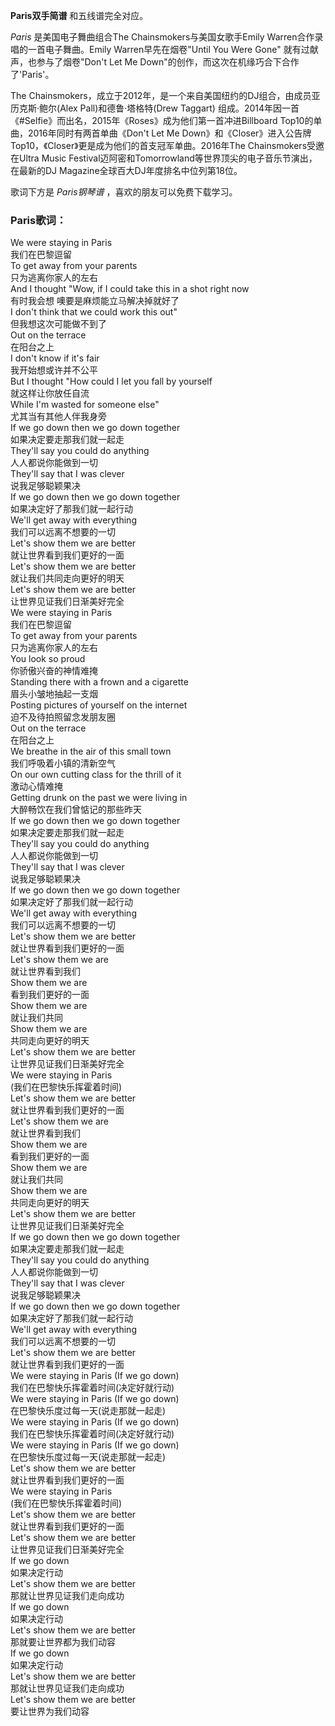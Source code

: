 

**Paris双手简谱** 和五线谱完全对应。

_Paris_ 是美国电子舞曲组合The Chainsmokers与美国女歌手Emily Warren合作录唱的一首电子舞曲。Emily
Warren早先在烟卷"Until You Were Gone" 就有过献声，也参与了烟卷"Don't Let Me
Down"的创作，而这次在机缘巧合下合作了'Paris'。

The Chainsmokers，成立于2012年，是一个来自美国纽约的DJ组合，由成员亚历克斯·鲍尔(Alex Pall)和德鲁·塔格特(Drew
Taggart) 组成。2014年因一首《#Selfie》而出名，2015年《Roses》成为他们第一首冲进Billboard
Top10的单曲，2016年同时有两首单曲《Don't Let Me
Down》和《Closer》进入公告牌Top10，《Closer》更是成为他们的首支冠军单曲。2016年The Chainsmokers受邀在Ultra
Music Festival迈阿密和Tomorrowland等世界顶尖的电子音乐节演出，在最新的DJ Magazine全球百大DJ年度排名中位列第18位。

歌词下方是 _Paris钢琴谱_ ，喜欢的朋友可以免费下载学习。

### Paris歌词：

We were staying in Paris  
我们在巴黎逗留  
To get away from your parents  
只为逃离你家人的左右  
And I thought "Wow, if I could take this in a shot right now  
有时我会想 噢要是麻烦能立马解决掉就好了  
I don't think that we could work this out"  
但我想这次可能做不到了  
Out on the terrace  
在阳台之上  
I don't know if it's fair  
我开始想或许并不公平  
But I thought "How could I let you fall by yourself  
就这样让你放任自流  
While I'm wasted for someone else"  
尤其当有其他人伴我身旁  
If we go down then we go down together  
如果决定要走那我们就一起走  
They'll say you could do anything  
人人都说你能做到一切  
They'll say that I was clever  
说我足够聪颖果决  
If we go down then we go down together  
如果决定好了那我们就一起行动  
We'll get away with everything  
我们可以远离不想要的一切  
Let's show them we are better  
就让世界看到我们更好的一面  
Let's show them we are better  
就让我们共同走向更好的明天  
Let's show them we are better  
让世界见证我们日渐美好完全  
We were staying in Paris  
我们在巴黎逗留  
To get away from your parents  
只为逃离你家人的左右  
You look so proud  
你骄傲兴奋的神情难掩  
Standing there with a frown and a cigarette  
眉头小皱地抽起一支烟  
Posting pictures of yourself on the internet  
迫不及待拍照留念发朋友圈  
Out on the terrace  
在阳台之上  
We breathe in the air of this small town  
我们呼吸着小镇的清新空气  
On our own cutting class for the thrill of it  
激动心情难掩  
Getting drunk on the past we were living in  
大醉畅饮在我们曾惦记的那些昨天  
If we go down then we go down together  
如果决定要走那我们就一起走  
They'll say you could do anything  
人人都说你能做到一切  
They'll say that I was clever  
说我足够聪颖果决  
If we go down then we go down together  
如果决定好了那我们就一起行动  
We'll get away with everything  
我们可以远离不想要的一切  
Let's show them we are better  
就让世界看到我们更好的一面  
Let's show them we are  
就让世界看到我们  
Show them we are  
看到我们更好的一面  
Show them we are  
就让我们共同  
Show them we are  
共同走向更好的明天  
Let's show them we are better  
让世界见证我们日渐美好完全  
We were staying in Paris  
(我们在巴黎快乐挥霍着时间)  
Let's show them we are better  
就让世界看到我们更好的一面  
Let's show them we are  
就让世界看到我们  
Show them we are  
看到我们更好的一面  
Show them we are  
就让我们共同  
Show them we are  
共同走向更好的明天  
Let's show them we are better  
让世界见证我们日渐美好完全  
If we go down then we go down together  
如果决定要走那我们就一起走  
They'll say you could do anything  
人人都说你能做到一切  
They'll say that I was clever  
说我足够聪颖果决  
If we go down then we go down together  
如果决定好了那我们就一起行动  
We'll get away with everything  
我们可以远离不想要的一切  
Let's show them we are better  
就让世界看到我们更好的一面  
We were staying in Paris (If we go down)  
我们在巴黎快乐挥霍着时间(决定好就行动)  
We were staying in Paris (If we go down)  
在巴黎快乐度过每一天(说走那就一起走)  
We were staying in Paris (If we go down)  
我们在巴黎快乐挥霍着时间(决定好就行动)  
We were staying in Paris (If we go down)  
在巴黎快乐度过每一天(说走那就一起走)  
Let's show them we are better  
就让世界看到我们更好的一面  
We were staying in Paris  
(我们在巴黎快乐挥霍着时间)  
Let's show them we are better  
就让世界看到我们更好的一面  
Let's show them we are better  
让世界见证我们日渐美好完全  
If we go down  
如果决定行动  
Let's show them we are better  
那就让世界见证我们走向成功  
If we go down  
如果决定行动  
Let's show them we are better  
那就要让世界都为我们动容  
If we go down  
如果决定行动  
Let's show them we are better  
那就让世界见证我们走向成功  
Let's show them we are better  
要让世界为我们动容

